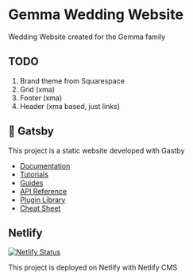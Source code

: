 # Gemma Wedding Website

Wedding Website created for the Gemma family

## TODO

1. Brand theme from Squarespace
2. Grid (xma)
3. Footer (xma)
4. Header (xma based, just links)

## 🚀 Gatsby

This project is a static website developed with Gastby

- [Documentation](https://www.gatsbyjs.com/docs/?utm_source=starter&utm_medium=readme&utm_campaign=minimal-starter-ts)
- [Tutorials](https://www.gatsbyjs.com/tutorial/?utm_source=starter&utm_medium=readme&utm_campaign=minimal-starter-ts)
- [Guides](https://www.gatsbyjs.com/tutorial/?utm_source=starter&utm_medium=readme&utm_campaign=minimal-starter-ts)
- [API Reference](https://www.gatsbyjs.com/docs/api-reference/?utm_source=starter&utm_medium=readme&utm_campaign=minimal-starter-ts)
- [Plugin Library](https://www.gatsbyjs.com/plugins?utm_source=starter&utm_medium=readme&utm_campaign=minimal-starter-ts)
- [Cheat Sheet](https://www.gatsbyjs.com/docs/cheat-sheet/?utm_source=starter&utm_medium=readme&utm_campaign=minimal-starter-ts)

## Netlify

[![Netlify Status](https://api.netlify.com/api/v1/badges/9f541ef8-0f7b-4188-9214-af0e59be6141/deploy-status)](https://app.netlify.com/sites/gemma-wedding-2022/deploys)

This project is deployed on Netlify with Netlify CMS
